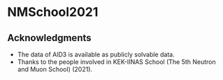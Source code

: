 # NMSchool2021

## Acknowledgments
- The data of AlD3 is available as publicly solvable data. 
- Thanks to the people involved in KEK-IINAS School (The 5th Neutron and Muon School) (2021). 